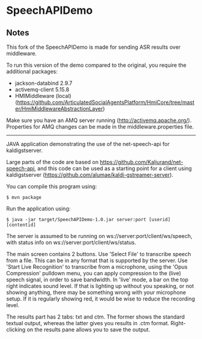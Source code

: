 # SpeechAPIDemo
## Notes
This fork of the SpeechAPIDemo is made for sending ASR results over middleware.

To run this version of the demo compared to the original, you require the additional packages:
- jackson-databind 2.9.7
- activemq-client 5.15.8
- HMIMiddleware (local) (https://github.com/ArticulatedSocialAgentsPlatform/HmiCore/tree/master/HmiMiddlewareAbstractionLayer)

Make sure you have an AMQ server running (http://activemq.apache.org/). Properties for AMQ changes can be made in the middleware.properties file.

---
JAVA application demonstrating the use of the net-speech-api for kaldigstserver.

Large parts of the code are based on https://github.com/Kaljurand/net-speech-api, and this code 
can be used as a starting point for a client using kaldigstserver (https://github.com/alumae/kaldi-gstreamer-server).

You can compile this program using:

`$ mvn package`

Run the application using:

`$ java -jar target/SpeechAPIDemo-1.0.jar server:port [userid] [contentid]`

The server is assumed to be running on ws://server:port/client/ws/speech, with status info on ws://server:port/client/ws/status.

The main screen contains 2 buttons. Use 'Select File' to transcribe speech from a file. This can be in any format that is supported by the server. Use 'Start Live Recognition' to transcribe from a microphone, using the 'Opus Compression' pulldown menu, you can apply compression to the (live) speech signal, in order to save bandwidth. In 'live' mode, a bar on the top right indicates sound level. If that is lighting up without you speaking, or not showing anything, there may be something wrong with your microphone setup. If it is regularly showing red, it would be wise to reduce the recording level.

The results part has 2 tabs: txt and ctm. The former shows the standard textual output, whereas the latter gives you results in .ctm format. Right-clicking on the results pane allows you to save the output.
